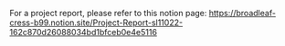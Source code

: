 For a project report, please refer to this notion page: https://broadleaf-cress-b99.notion.site/Project-Report-sl11022-162c870d26088034bd1bfceb0e4e5116
